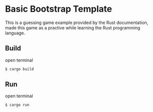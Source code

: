 # Basic Bootstrap Template

This is a guessing game example provided by the Rust documentation, 
made this game as a practive while learning the Rust programming language.

## Build

open terminal

```bash
$ cargo build
```

## Run

open terminal

```bash
$ cargo run
```

